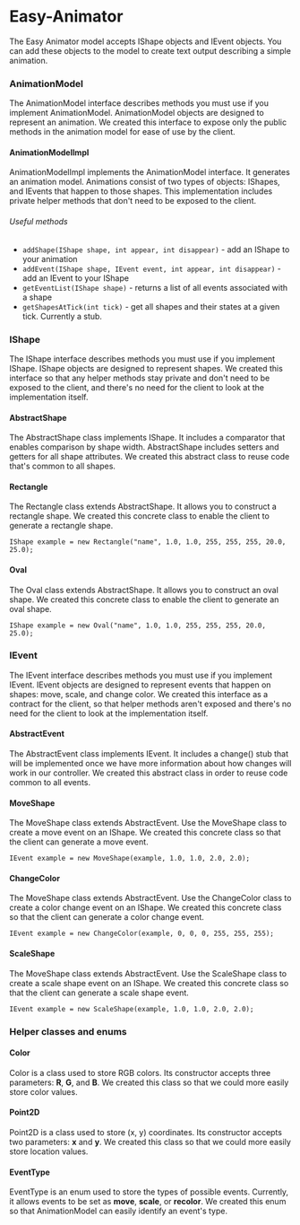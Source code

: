 # Easy-Animator

The Easy Animator model accepts IShape objects and IEvent objects. You can add these objects 
to the model to create text output describing a simple animation.

### AnimationModel
The AnimationModel interface describes methods you must use if you implement AnimationModel. 
AnimationModel objects are designed to represent an animation. We created this interface to expose
only the public methods in the animation model for ease of use by the client.

#### AnimationModelImpl
AnimationModelImpl implements the AnimationModel interface. It generates an animation model. 
Animations consist of two types of objects: IShapes, and IEvents that happen to those shapes. This 
implementation includes private helper methods that don't need to be exposed to the client. 
###### Useful methods
* `addShape(IShape shape, int appear, int disappear)` - add an IShape to your animation
* `addEvent(IShape shape, IEvent event, int appear, int disappear)` - add an IEvent to your IShape
* `getEventList(IShape shape)` - returns a list of all events associated with a shape
* `getShapesAtTick(int tick)` - get all shapes and their states at a given tick. Currently a stub. 

### IShape 
The IShape interface describes methods you must use if you implement IShape. IShape objects are 
designed to represent shapes.  We created this interface so that any helper methods stay private 
and don't need to be exposed to the client, and there's no need for the client to look at the 
implementation itself.

#### AbstractShape 
The AbstractShape class implements IShape. It includes a comparator that enables comparison by shape 
width. AbstractShape includes setters and getters for all shape attributes. We created this abstract
class to reuse code that's common to all shapes. 

#### Rectangle
The Rectangle class extends AbstractShape. It allows you to construct a rectangle shape. We created
this concrete class to enable the client to generate a rectangle shape. 

`IShape example = new Rectangle("name", 1.0, 1.0, 255, 255, 255, 20.0, 25.0);`

#### Oval
The Oval class extends AbstractShape. It allows you to construct an oval shape. We created this 
concrete class to enable the client to generate an oval shape. 

`IShape example = new Oval("name", 1.0, 1.0, 255, 255, 255, 20.0, 25.0);`

### IEvent
The IEvent interface describes methods you must use if you implement IEvent. IEvent objects are
designed to represent events that happen on shapes: move, scale, and change color. We created this 
interface as a contract for the client, so that helper methods aren't exposed and there's no need 
for the client to look at the implementation itself. 

#### AbstractEvent
The AbstractEvent class implements IEvent. It includes a change() stub that will be implemented once 
we have more information about how changes will work in our controller. We created this abstract 
class in order to reuse code common to all events. 

#### MoveShape
The MoveShape class extends AbstractEvent. Use the MoveShape class to create a move event on an
IShape. We created this concrete class so that the client can generate a move event.

`IEvent example = new MoveShape(example, 1.0, 1.0, 2.0, 2.0);`

#### ChangeColor
The MoveShape class extends AbstractEvent. Use the ChangeColor class to create a color change event
on an IShape. We created this concrete class so that the client can generate a color
change event.

`IEvent example = new ChangeColor(example, 0, 0, 0, 255, 255, 255);`

#### ScaleShape
The MoveShape class extends AbstractEvent. Use the ScaleShape class to create a scale shape event
on an IShape. We created this concrete class so that the client can generate a scale shape event.

`IEvent example = new ScaleShape(example, 1.0, 1.0, 2.0, 2.0);`

### Helper classes and enums
#### Color
Color is a class used to store RGB colors. Its constructor accepts three parameters: 
**R**, **G**, and **B**. We created this class so that we could more easily store color values. 

#### Point2D
Point2D is a class used to store (x, y) coordinates. Its constructor accepts two parameters: 
**x** and **y**. We created this class so that we could more easily store location values.

#### EventType
EventType is an enum used to store the types of possible events. Currently, it allows events to be
set as **move**, **scale**, or **recolor**. We created this enum so that AnimationModel can easily 
identify an event's type. 
